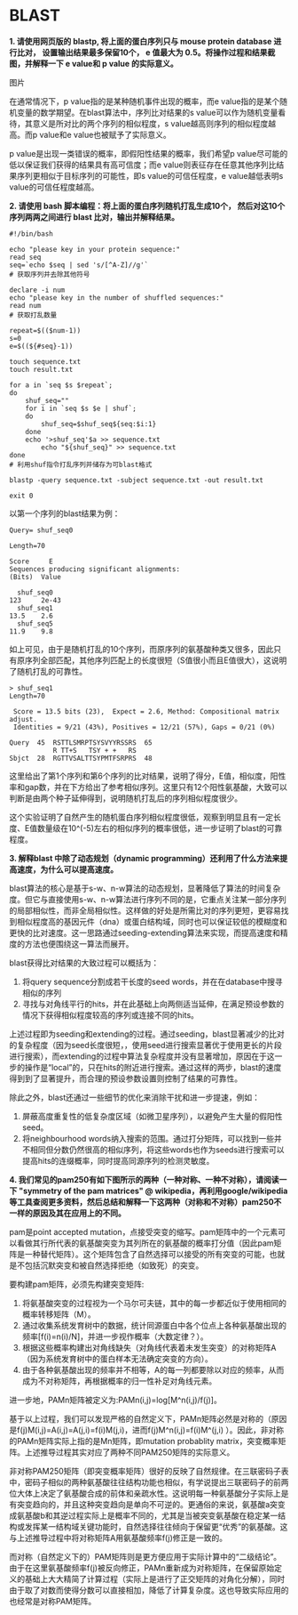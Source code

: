 # BLAST

**1. 请使用网页版的 blastp, 将上面的蛋白序列只与 mouse protein database 进行比对， 设置输出结果最多保留10个， e 值最大为 0.5。将操作过程和结果截图，并解释一下 e value和 p value 的实际意义。**

图片

在通常情况下，p value指的是某种随机事件出现的概率，而e value指的是某个随机变量的数学期望。在blast算法中，序列比对结果的s value可以作为随机变量看待，其意义是所对比的两个序列的相似程度，s value越高则序列的相似程度越高。而p value和e value也被赋予了实际意义。

p value是出现一类错误的概率，即假阳性结果的概率，我们希望p value尽可能的低以保证我们获得的结果具有高可信度；而e value则表征存在任意其他序列比结果序列更相似于目标序列的可能性，即s value的可信任程度，e value越低表明s value的可信任程度越高。


**2. 请使用 bash 脚本编程：将上面的蛋白序列随机打乱生成10个， 然后对这10个序列两两之间进行 blast 比对，输出并解释结果。**

```
#!/bin/bash

echo "please key in your protein sequence:"
read seq
seq=`echo $seq | sed 's/[^A-Z]//g'`
# 获取序列并去除其他符号

declare -i num
echo "please key in the number of shuffled sequences:"
read num
# 获取打乱数量

repeat=$(($num-1))
s=0
e=$((${#seq}-1))

touch sequence.txt
touch result.txt

for a in `seq $s $repeat`;
do
	shuf_seq=""
	for i in `seq $s $e | shuf`;
	do
		shuf_seq=$shuf_seq${seq:$i:1}
	done
	echo '>shuf_seq'$a >> sequence.txt
        echo "${shuf_seq}" >> sequence.txt
done
# 利用shuf指令打乱序列并储存为可blast格式

blastp -query sequence.txt -subject sequence.txt -out result.txt

exit 0
```
以第一个序列的blast结果为例：
```
Query= shuf_seq0

Length=70
                                                                      Score     E
Sequences producing significant alignments:                          (Bits)  Value

  shuf_seq0                                                           123     2e-43
  shuf_seq1                                                           13.5    2.6  
  shuf_seq5                                                           11.9    9.8  
```
如上可见，由于是随机打乱的10个序列，而原序列的氨基酸种类又很多，因此只有原序列全部匹配，其他序列匹配上的长度很短（S值很小而且E值很大），这说明了随机打乱的可靠性。
```
> shuf_seq1
Length=70

 Score = 13.5 bits (23),  Expect = 2.6, Method: Compositional matrix adjust.
 Identities = 9/21 (43%), Positives = 12/21 (57%), Gaps = 0/21 (0%)

Query  45  RSTTLSMRPTSYSVYYRSSRS  65
           R TT+S   TSY + +   RS
Sbjct  28  RGTTVSALTTSYPMTFSRPRS  48
```
这里给出了第1个序列和第6个序列的比对结果，说明了得分，E值，相似度，阳性率和gap数，并在下方给出了参考相似序列。这里只有12个阳性氨基酸，大致可以判断是由两个种子延伸得到，说明随机打乱后的序列相似程度很少。

这个实验证明了自然产生的随机蛋白序列相似程度很低，观察到明显且有一定长度、E值数量级在10^(-5)左右的相似序列的概率很低，进一步证明了blast的可靠程度。

**3. 解释blast 中除了动态规划（dynamic programming）还利用了什么方法来提高速度，为什么可以提高速度。**

blast算法的核心是基于s-w、n-w算法的动态规划，显著降低了算法的时间复杂度。但它与直接使用s-w、n-w算法进行序列不同的是，它重点关注某一部分序列的局部相似性，而非全局相似性。这样做的好处是所需比对的序列更短，更容易找到相似程度高的基因元件（dna）或蛋白结构域，同时也可以保证较低的模糊度和更快的比对速度。这一思路通过seeding-extending算法来实现，而提高速度和精度的方法也便围绕这一算法而展开。

blast获得比对结果的大致过程可以概括为：
1. 将query sequence分割成若干长度的seed words，并在在database中搜寻相似的序列
2. 寻找与对角线平行的hits，并在此基础上向两侧适当延伸，在满足预设参数的情况下获得相似程度较高的序列或连接不同的hits。

上述过程即为seeding和extending的过程。通过seeding，blast显著减少的比对的复杂程度（因为seed长度很短，，使用seed进行搜索显著优于使用更长的片段进行搜索），而extending的过程中算法复杂程度并没有显著增加，原因在于这一步的操作是“local”的，只在hits的附近进行搜索。通过这样的两步，blast的速度得到到了显著提升，而合理的预设参数设置则控制了结果的可靠性。

除此之外，blast还通过一些细节的优化来消除干扰和进一步提速，例如：
1. 屏蔽高度重复性的低复杂度区域（如微卫星序列），以避免产生大量的假阳性seed。
2. 将neighbourhood words纳入搜索的范围。通过打分矩阵，可以找到一些并不相同但分数仍然很高的相似序列，将这些words也作为seeds进行搜索可以提高hits的连缀概率，同时提高同源序列的检测灵敏度。


**4. 我们常见的pam250有如下图所示的两种（一种对称、一种不对称），请阅读一下 "symmetry of the pam matrices" @ wikipedia，再利用google/wikipedia等工具查阅更多资料，然后总结和解释一下这两种（对称和不对称）pam250不一样的原因及其在应用上的不同。**

pam是point accepted mutation，点接受突变的缩写。pam矩阵中的一个元素可以看做其行所代表的氨基酸突变为其列所在的氨基酸的概率打分值（因此pam矩阵是一种替代矩阵）。这个矩阵包含了自然选择可以接受的所有突变的可能，也就是不包括沉默突变和被自然选择拒绝（如致死）的突变。

要构建pam矩阵，必须先构建突变矩阵:
1. 将氨基酸突变的过程视为一个马尔可夫链，其中的每一步都近似于使用相同的概率转移矩阵（M）。
2. 通过收集系统发育树中的数据，统计同源蛋白中各个位点上各种氨基酸出现的频率[f(i)=n(i)/N]，并进一步视作概率（大数定律？）。
3. 根据这些概率构建出对角线缺失（对角线代表着未发生突变）的对称矩阵A（因为系统发育树中的蛋白样本无法确定突变的方向）。
4. 由于各种氨基酸出现的频率并不相等，A的每一列都要除以对应的频率，从而成为不对称矩阵，再根据概率的归一性补足对角线元素。

进一步地，PAMn矩阵被定义为:PAMn(i,j)=log[M^n(i,j)/f(j)]。

基于以上过程，我们可以发现严格的自然定义下，PAMn矩阵必然是对称的（原因是f(j)M(i,j)=A(i,j)=A(j,i)=f(i)M(j,i)，进而f(j)M^n(i,j)=f(i)M^(j,i) ）。因此，非对称的PAMn矩阵实际上指的是Mn矩阵，即mutation probablity matrix，突变概率矩阵。上述推导过程其实对应了两种不同PAM250矩阵的实际意义。

非对称PAM250矩阵（即突变概率矩阵）很好的反映了自然规律。在三联密码子表中，密码子相似的两种氨基酸往往结构功能也相似，有学说提出三联密码子的前两位大体上决定了氨基酸合成的前体和亲疏水性。这说明每一种氨基酸分子实际上是有突变趋向的，并且这种突变趋向是单向不可逆的。更通俗的来说，氨基酸a突变成氨基酸b和其逆过程实际上是概率不同的，尤其是当被突变氨基酸在稳定某一结构或发挥某一结构域关键功能时，自然选择往往倾向于保留更“优秀”的氨基酸。这与上述推导过程中将对称矩阵A用氨基酸频率f(j)修正是一致的。

而对称（自然定义下的）PAM矩阵则是更方便应用于实际计算中的“二级结论”。由于在这里氨基酸频率f(j)被反向修正，PAMn重新成为对称矩阵，在保留原始定义的基础上大大精简了计算过程（实际上是进行了正交矩阵的对角化分解），同时由于取了对数而使得分数可以直接相加，降低了计算复杂度。这也导致实际应用的也经常是对称PAM矩阵。


